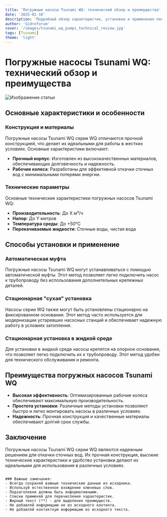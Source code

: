 ```yaml
---
title: 'Погружные насосы Tsunami WQ: технический обзор и преимущества'
date: '2025-01-10'
description: 'Подробный обзор характеристик, установки и применения погружных насосов серии Tsunami WQ для откачки сточных вод.'
author: 'Gidroforum'
cover: '/images/tsunami_wq_pumps_technical_review.jpg'
tags: [Tsunami]
theme: 'light'
---
```

# Погружные насосы Tsunami WQ: технический обзор и преимущества

![Изображение статьи](/images/tsunami_wq_pumps_technical_review.jpg)

## Основные характеристики и особенности

### Конструкция и материалы

Погружные насосы Tsunami WQ серии WQ отличаются прочной конструкцией, что делает их идеальными для работы в жестких условиях. Основные характеристики включают:

- **Прочный корпус**: Изготовлен из высококачественных материалов, обеспечивающих долговечность и надежность.
- **Рабочие колеса**: Разработаны для эффективной откачки сточных вод с минимальными потерями энергии.

### Технические параметры

Основные технические характеристики погружных насосов Tsunami WQ:

- **Производительность**: До X м³/ч
- **Напор**: До Y метров
- **Температура среды**: До +50°C
- **Перекачиваемые жидкости**: Сточные воды, чистая вода

## Способы установки и применение

### Автоматическая муфта

Погружные насосы Tsunami WQ могут устанавливаться с помощью автоматической муфты. Этот метод позволяет легко подключить насос к трубопроводу без использования дополнительных крепежных деталей.

### Стационарная "сухая" установка

Насосы серии WQ также могут быть установлены стационарно на фиксированном основании. Этот метод часто используется для модернизации устаревших насосных станций и обеспечивает надежную работу в условиях затопления.

### Стационарная установка в жидкой среде

Для установки в жидкой среде насосы крепятся на опорное основание, что позволяет легко подключить их к трубопроводу. Этот метод удобен для технического обслуживания и ремонта.

## Преимущества погружных насосов Tsunami WQ

- **Высокая эффективность**: Оптимизированные рабочие колеса обеспечивают максимальную производительность.
- **Простота установки**: Различные методы установки позволяют быстро и легко монтировать насосы в различных условиях.
- **Надежность**: Прочная конструкция и качественные материалы обеспечивают долгий срок службы.

## Заключение

Погружные насосы Tsunami WQ серии WQ являются надежным решением для откачки сточных вод. Их прочная конструкция, высокие технические характеристики и удобство установки делают их идеальными для использования в различных условиях.
```

### Важные замечания:
- Всегда сохраняй важные технические данные из исходника.
- Используй естественное вхождение ключевых слов.
- Подзаголовки должны быть информативными.
- Списки применяй для перечисления характеристик.
- Жирный текст (**) - для выделения преимуществ.
- Не добавляй информацию не из исходного контента.
- Не добавляй контактную информацию из исходного текста.
